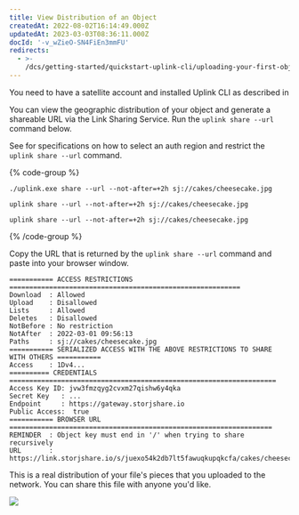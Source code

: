 ```yaml
---
title: View Distribution of an Object
createdAt: 2022-08-02T16:14:49.000Z
updatedAt: 2023-03-03T08:36:11.000Z
docId: '-v_wZieO-SN4FiEn3mmFU'
redirects:
  - >-
    /dcs/getting-started/quickstart-uplink-cli/uploading-your-first-object/view-distribution-of-an-object
---
```


You need to have a satellite account and installed Uplink CLI as described in [](docId\:TbMdOGCAXNWyPpQmH6EOq)

You can view the geographic distribution of your object and generate a shareable URL via the Link Sharing Service. Run the `uplink share --url` command below.

See [](docId\:tBnCSrmR1jbOewG38fIr4)for specifications on how to select an auth region and restrict the `uplink share --url` command.

{% code-group %}
```windows
./uplink.exe share --url --not-after=+2h sj://cakes/cheesecake.jpg
```

```macos
uplink share --url --not-after=+2h sj://cakes/cheesecake.jpg
```

```linux
uplink share --url --not-after=+2h sj://cakes/cheesecake.jpg
```
{% /code-group %}

Copy the URL that is returned by the `uplink share --url` command and paste into your browser window.

```shell
=========== ACCESS RESTRICTIONS ==========================================================
Download  : Allowed
Upload    : Disallowed
Lists     : Allowed
Deletes   : Disallowed
NotBefore : No restriction
NotAfter  : 2022-03-01 09:56:13
Paths     : sj://cakes/cheesecake.jpg
=========== SERIALIZED ACCESS WITH THE ABOVE RESTRICTIONS TO SHARE WITH OTHERS ===========
Access    : 1Dv4...
========== CREDENTIALS ===================================================================
Access Key ID: jvw3fmzqyg2cvxm27qishw6y4qka
Secret Key   : ...
Endpoint     : https://gateway.storjshare.io
Public Access:  true
=========== BROWSER URL ==================================================================
REMINDER  : Object key must end in '/' when trying to share recursively
URL       : https://link.storjshare.io/s/juexo54k2db7lt5fawuqkupqkcfa/cakes/cheesecake.jpg
```

This is a real distribution of your file's pieces that you uploaded to the network. You can share this file with anyone you'd like.

![](https://archbee-image-uploads.s3.amazonaws.com/kv3plx2xmXcUGcVl4Lttj/wx1Ujm2Y4Fnpn9vtROT0R_object-distribution.png)

